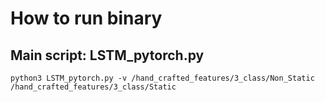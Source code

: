 # How to run binary
## Main script: LSTM_pytorch.py

```
python3 LSTM_pytorch.py -v /hand_crafted_features/3_class/Non_Static /hand_crafted_features/3_class/Static
```
